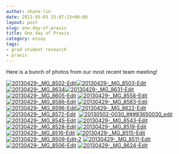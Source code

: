 ```yaml
---
author: shane-lin
date: 2013-05-03 15:07:23+00:00
layout: post
slug: one-day-of-praxis
title: One day of Praxis
category: essay
tags:
- grad student research
- praxis
---
```


Here is a bunch of photos from our most recent team meeting!

[![20130429-_MG_8502-Edit](http://static.scholarslab.org/wp-content/uploads/2013/05/20130429-_MG_8502-Edit-300x200.jpg)](http://static.scholarslab.org/wp-content/uploads/2013/05/20130429-_MG_8502-Edit.jpg)[![20130429-_MG_8503-Edit](http://static.scholarslab.org/wp-content/uploads/2013/05/20130429-_MG_8503-Edit-300x200.jpg)](http://static.scholarslab.org/wp-content/uploads/2013/05/20130429-_MG_8503-Edit.jpg)[![20130429-_MG_8634](http://static.scholarslab.org/wp-content/uploads/2013/05/20130429-_MG_8634-300x200.jpg)](http://static.scholarslab.org/wp-content/uploads/2013/05/20130429-_MG_8634.jpg)[![20130429-_MG_8631-Edit](http://static.scholarslab.org/wp-content/uploads/2013/05/20130429-_MG_8631-Edit-202x300.jpg)](http://static.scholarslab.org/wp-content/uploads/2013/05/20130429-_MG_8631-Edit.jpg)[![20130429-_MG_8605-Edit](http://static.scholarslab.org/wp-content/uploads/2013/05/20130429-_MG_8605-Edit-300x130.jpg)](http://static.scholarslab.org/wp-content/uploads/2013/05/20130429-_MG_8605-Edit.jpg) [![20130429-_MG_8558-Edit](http://static.scholarslab.org/wp-content/uploads/2013/05/20130429-_MG_8558-Edit-300x140.jpg)](http://static.scholarslab.org/wp-content/uploads/2013/05/20130429-_MG_8558-Edit.jpg) [![20130429-_MG_8586-Edit](http://static.scholarslab.org/wp-content/uploads/2013/05/20130429-_MG_8586-Edit-300x200.jpg)](http://static.scholarslab.org/wp-content/uploads/2013/05/20130429-_MG_8586-Edit.jpg) [![20130429-_MG_8583-Edit](http://static.scholarslab.org/wp-content/uploads/2013/05/20130429-_MG_8583-Edit-300x200.jpg)](http://static.scholarslab.org/wp-content/uploads/2013/05/20130429-_MG_8583-Edit.jpg) [![20130429-_MG_8596-Edit](http://static.scholarslab.org/wp-content/uploads/2013/05/20130429-_MG_8596-Edit-200x300.jpg)](http://static.scholarslab.org/wp-content/uploads/2013/05/20130429-_MG_8596-Edit.jpg)[![20130429-_MG_8622-Edit](http://static.scholarslab.org/wp-content/uploads/2013/05/20130429-_MG_8622-Edit-300x200.jpg)](http://static.scholarslab.org/wp-content/uploads/2013/05/20130429-_MG_8622-Edit.jpg) [![20130429-_MG_8572-Edit](http://static.scholarslab.org/wp-content/uploads/2013/05/20130429-_MG_8572-Edit-300x200.jpg)](http://static.scholarslab.org/wp-content/uploads/2013/05/20130429-_MG_8572-Edit.jpg)  [![20130502-0030_###83650030_edit](http://static.scholarslab.org/wp-content/uploads/2013/05/20130502-0030_83650030_edit-300x198.jpg)](http://static.scholarslab.org/wp-content/uploads/2013/05/20130502-0030_83650030_edit.jpg) [![20130429-_MG_8545-Edit](http://static.scholarslab.org/wp-content/uploads/2013/05/20130429-_MG_8545-Edit-231x300.jpg)](http://static.scholarslab.org/wp-content/uploads/2013/05/20130429-_MG_8545-Edit.jpg) [![20130429-_MG_8543-Edit](http://static.scholarslab.org/wp-content/uploads/2013/05/20130429-_MG_8543-Edit-200x300.jpg)](http://static.scholarslab.org/wp-content/uploads/2013/05/20130429-_MG_8543-Edit.jpg) [![20130429-_MG_8528-Edit](http://static.scholarslab.org/wp-content/uploads/2013/05/20130429-_MG_8528-Edit-200x300.jpg)](http://static.scholarslab.org/wp-content/uploads/2013/05/20130429-_MG_8528-Edit.jpg) [![20130429-_MG_8519-Edit](http://static.scholarslab.org/wp-content/uploads/2013/05/20130429-_MG_8519-Edit-300x200.jpg)](http://static.scholarslab.org/wp-content/uploads/2013/05/20130429-_MG_8519-Edit.jpg) [![20130429-_MG_8516-Edit](http://static.scholarslab.org/wp-content/uploads/2013/05/20130429-_MG_8516-Edit-300x200.jpg)](http://static.scholarslab.org/wp-content/uploads/2013/05/20130429-_MG_8516-Edit.jpg) [![20130429-_MG_8515-Edit](http://static.scholarslab.org/wp-content/uploads/2013/05/20130429-_MG_8515-Edit-300x165.jpg)](http://static.scholarslab.org/wp-content/uploads/2013/05/20130429-_MG_8515-Edit.jpg) [![20130429-_MG_8509-Edit-2](http://static.scholarslab.org/wp-content/uploads/2013/05/20130429-_MG_8509-Edit-2-200x300.jpg)](http://static.scholarslab.org/wp-content/uploads/2013/05/20130429-_MG_8509-Edit-2.jpg) [![20130429-_MG_8511-Edit](http://static.scholarslab.org/wp-content/uploads/2013/05/20130429-_MG_8511-Edit-200x300.jpg)](http://static.scholarslab.org/wp-content/uploads/2013/05/20130429-_MG_8511-Edit.jpg)[![20130429-_MG_8506-Edit](http://static.scholarslab.org/wp-content/uploads/2013/05/20130429-_MG_8506-Edit-300x200.jpg)](http://static.scholarslab.org/wp-content/uploads/2013/05/20130429-_MG_8506-Edit.jpg) [![20130429-_MG_8624-Edit](http://static.scholarslab.org/wp-content/uploads/2013/05/20130429-_MG_8624-Edit-300x200.jpg)](http://static.scholarslab.org/wp-content/uploads/2013/05/20130429-_MG_8624-Edit.jpg)
